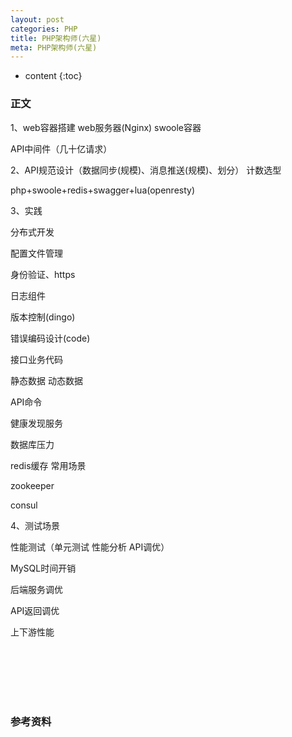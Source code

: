 ```yaml
---
layout: post
categories: PHP
title: PHP架构师(六星)
meta: PHP架构师(六星)
---
```

* content
{:toc}

### 正文

1、web容器搭建  web服务器(Nginx)   swoole容器

API中间件（几十亿请求）

2、API规范设计（数据同步(规模)、消息推送(规模)、划分）  计数选型

php+swoole+redis+swagger+lua(openresty)

3、实践

分布式开发

配置文件管理

身份验证、https

日志组件

版本控制(dingo)

错误编码设计(code)

接口业务代码

静态数据   动态数据

API命令

健康发现服务

数据库压力

redis缓存  常用场景

zookeeper

consul

4、测试场景

性能测试（单元测试  性能分析   API调优）

MySQL时间开销

后端服务调优

API返回调优

上下游性能


<br/><br/><br/><br/><br/>
### 参考资料



